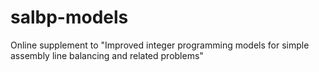 # salbp-models
 Online supplement to "Improved integer programming models for simple assembly line balancing and related problems"
